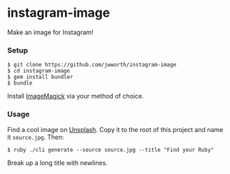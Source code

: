 # instagram-image

Make an image for Instagram!

### Setup

```
$ git clone https://github.com/jwworth/instagram-image
$ cd instagram-image
$ gem install bundler
$ bundle
```

Install [ImageMagick](https://imagemagick.org/) via your method of choice.

### Usage

Find a cool image on [Unsplash](https://unsplash.com). Copy it to the root of
this project and name it `source.jpg`. Then:

```
$ ruby ./cli generate --source source.jpg --title "Find your Ruby"
```

Break up a long title with newlines.
